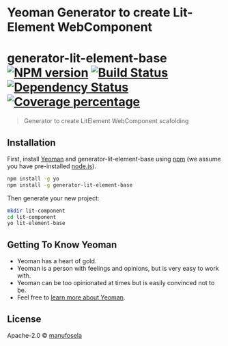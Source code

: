 # Yeoman Generator to create Lit-Element WebComponent

# generator-lit-element-base [![NPM version][npm-image]][npm-url] [![Build Status][travis-image]][travis-url] [![Dependency Status][daviddm-image]][daviddm-url] [![Coverage percentage][coveralls-image]][coveralls-url]
> Generator to create LitElement WebComponent scafolding

## Installation

First, install [Yeoman](http://yeoman.io) and generator-lit-element-base using [npm](https://www.npmjs.com/) (we assume you have pre-installed [node.js](https://nodejs.org/)).

```bash
npm install -g yo
npm install -g generator-lit-element-base
```

Then generate your new project:

```bash
mkdir lit-component
cd lit-component
yo lit-element-base
```

## Getting To Know Yeoman

 * Yeoman has a heart of gold.
 * Yeoman is a person with feelings and opinions, but is very easy to work with.
 * Yeoman can be too opinionated at times but is easily convinced not to be.
 * Feel free to [learn more about Yeoman](http://yeoman.io/).

## License

Apache-2.0 © [manufosela](manufosela.es)


[npm-image]: https://badge.fury.io/js/generator-lit-element-base.svg
[npm-url]: https://npmjs.org/package/generator-lit-element-base
[travis-image]: https://travis-ci.org/manufosela/generator-lit-element-base.svg?branch=master
[travis-url]: https://travis-ci.org/manufosela/generator-lit-element-base
[daviddm-image]: https://david-dm.org/manufosela/generator-lit-element-base.svg?theme=shields.io
[daviddm-url]: https://david-dm.org/manufosela/generator-lit-element-base
[coveralls-image]: https://coveralls.io/repos/manufosela/generator-lit-element-base/badge.svg
[coveralls-url]: https://coveralls.io/r/manufosela/generator-lit-element-base

